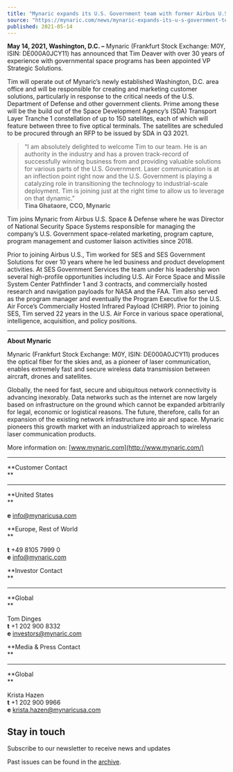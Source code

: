 ```yaml
---
title: "Mynaric expands its U.S. Government team with former Airbus U.S., SES, and U.S. Air Force leader Tim Deaver"
source: "https://mynaric.com/news/mynaric-expands-its-u-s-government-team-with-former-airbus-u-s-ses-and-u-s-air-force-leader-tim-deaver/"
published: 2021-05-14
---
```

**May 14, 2021, Washington, D.C. –** Mynaric (Frankfurt Stock Exchange: M0Y, ISIN: DE000A0JCY11) has announced that Tim Deaver with over 30 years of experience with governmental space programs has been appointed VP Strategic Solutions.

Tim will operate out of Mynaric’s newly established Washington, D.C. area office and will be responsible for creating and marketing customer solutions, particularly in response to the critical needs of the U.S. Department of Defense and other government clients. Prime among these will be the build out of the Space Development Agency’s (SDA) Transport Layer Tranche 1 constellation of up to 150 satellites, each of which will feature between three to five optical terminals. The satellites are scheduled to be procured through an RFP to be issued by SDA in Q3 2021.

> “I am absolutely delighted to welcome Tim to our team. He is an authority in the industry and has a proven track-record of successfully winning business from and providing valuable solutions for various parts of the U.S. Government. Laser communication is at an inflection point right now and the U.S. Government is playing a catalyzing role in transitioning the technology to industrial-scale deployment. Tim is joining just at the right time to allow us to leverage on that dynamic.”  
> **Tina Ghataore, CCO, Mynaric**

Tim joins Mynaric from Airbus U.S. Space & Defense where he was Director of National Security Space Systems responsible for managing the company’s U.S. Government space-related marketing, program capture, program management and customer liaison activities since 2018.

Prior to joining Airbus U.S., Tim worked for SES and SES Government Solutions for over 10 years where he led business and product development activities. At SES Government Services the team under his leadership won several high-profile opportunities including U.S. Air Force Space and Missile System Center Pathfinder 1 and 3 contracts, and commercially hosted research and navigation payloads for NASA and the FAA. Tim also served as the program manager and eventually the Program Executive for the U.S. Air Force’s Commercially Hosted Infrared Payload (CHIRP). Prior to joining SES, Tim served 22 years in the U.S. Air Force in various space operational, intelligence, acquisition, and policy positions.

---

**About Mynaric**

Mynaric (Frankfurt Stock Exchange: M0Y, ISIN: DE000A0JCY11) produces the optical fiber for the skies and, as a pioneer of laser communication, enables extremely fast and secure wireless data transmission between aircraft, drones and satellites.

Globally, the need for fast, secure and ubiquitous network connectivity is advancing inexorably. Data networks such as the internet are now largely based on infrastructure on the ground which cannot be expanded arbitrarily for legal, economic or logistical reasons. The future, therefore, calls for an expansion of the existing network infrastructure into air and space. Mynaric pioneers this growth market with an industrialized approach to wireless laser communication products.

More information on: [www.mynaric.com](http://www.mynaric.com/)

---

**Customer Contact  
**

---

**United States  
**

**e** [info@mynaricusa.com](https://mynaric.com/news/mynaric-expands-its-u-s-government-team-with-former-airbus-u-s-ses-and-u-s-air-force-leader-tim-deaver/)

**Europe, Rest of World  
**

**t** +49 8105 7999 0  
**e** [info@mynaric.com](https://mynaric.com/news/mynaric-expands-its-u-s-government-team-with-former-airbus-u-s-ses-and-u-s-air-force-leader-tim-deaver/)

**Investor Contact  
**

---

**Global  
**

Tom Dinges  
**t** +1 202 900 8332  
**e** [investors@mynaric.com](https://mynaric.com/news/mynaric-expands-its-u-s-government-team-with-former-airbus-u-s-ses-and-u-s-air-force-leader-tim-deaver/)

**Media & Press Contact  
**

---

**Global  
**

Krista Hazen  
**t** +1 202 900 9966  
**e** [krista.hazen@mynaricusa.com](https://mynaric.com/news/mynaric-expands-its-u-s-government-team-with-former-airbus-u-s-ses-and-u-s-air-force-leader-tim-deaver/)

## Stay in touch

Subscribe to our newsletter to receive news and updates

Past issues can be found in the [archive](https://us17.campaign-archive.com/home/?u=7b919ac48d490499a79acff9f&id=aaebe0d6df).